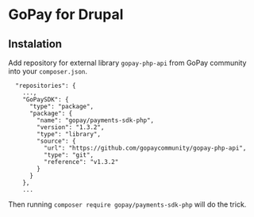 GoPay for Drupal
================

Instalation
-----------

Add repository for external library `gopay-php-api` from GoPay community into your `composer.json`.

```$yml
  "repositories": {
    ...,
    "GoPaySDK": {
      "type": "package",
      "package": {
        "name": "gopay/payments-sdk-php",
        "version": "1.3.2",
        "type": "library",
        "source": {
          "url": "https://github.com/gopaycommunity/gopay-php-api",
          "type": "git",
          "reference": "v1.3.2"
        }
      }
    },
    ...
```

Then running `composer require gopay/payments-sdk-php` will do the trick.
